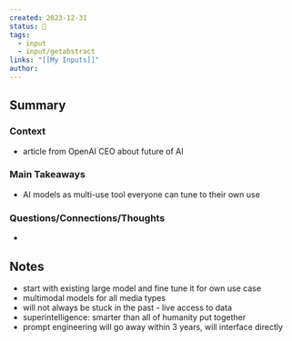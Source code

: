 ```yaml
---
created: 2023-12-31
status: 🔴
tags:
  - input
  - input/getabstract
links: "[[My Inputs]]"
author:
---
```

## Summary
### Context
- article from OpenAI CEO about future of AI
### Main Takeaways
- AI models as multi-use tool everyone can tune to their own use
### Questions/Connections/Thoughts
- 
## Notes
- start with existing large model and fine tune it for own use case
- multimodal models for all media types
- will not always be stuck in the past - live access to data
- superintelligence: smarter than all of humanity put together
- prompt engineering will go away within 3 years, will interface directly 